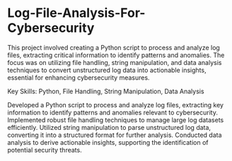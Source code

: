 # Log-File-Analysis-For-Cybersecurity
This project involved creating a Python script to process and analyze log files, extracting critical information to identify patterns and anomalies. The focus was on utilizing file handling, string manipulation, and data analysis techniques to convert unstructured log data into actionable insights, essential for enhancing cybersecurity measures.

Key Skills: Python, File Handling, String Manipulation, Data Analysis

Developed a Python script to process and analyze log files, extracting key information to identify patterns and anomalies relevant to cybersecurity.
Implemented robust file handling techniques to manage large log datasets efficiently.
Utilized string manipulation to parse unstructured log data, converting it into a structured format for further analysis.
Conducted data analysis to derive actionable insights, supporting the identification of potential security threats.

